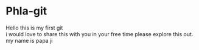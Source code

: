 # Phla-git
Hello this is my first git
<br>
i would love to share this with you in your free time please explore this out.
<br>
my name is papa ji

